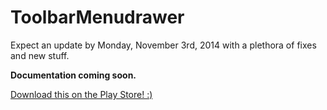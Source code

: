 ToolbarMenudrawer
=================

Expect an update by Monday, November 3rd, 2014 with a plethora of fixes and new stuff.

**Documentation coming soon.**

[Download this on the Play Store! :)](https://play.google.com/store/apps/details?id=com.kyler.ToolbarMenudrawer)
